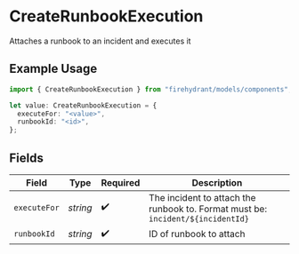# CreateRunbookExecution

Attaches a runbook to an incident and executes it

## Example Usage

```typescript
import { CreateRunbookExecution } from "firehydrant/models/components";

let value: CreateRunbookExecution = {
  executeFor: "<value>",
  runbookId: "<id>",
};
```

## Fields

| Field                                                                           | Type                                                                            | Required                                                                        | Description                                                                     |
| ------------------------------------------------------------------------------- | ------------------------------------------------------------------------------- | ------------------------------------------------------------------------------- | ------------------------------------------------------------------------------- |
| `executeFor`                                                                    | *string*                                                                        | :heavy_check_mark:                                                              | The incident to attach the runbook to. Format must be: `incident/${incidentId}` |
| `runbookId`                                                                     | *string*                                                                        | :heavy_check_mark:                                                              | ID of runbook to attach                                                         |